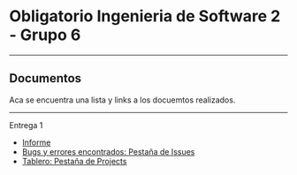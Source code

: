 # Obligatorio Ingenieria de Software 2 - Grupo 6

---

## Documentos

Aca se encuentra una lista y links a los docuemtos realizados. 

---

Entrega 1

- [Informe](Informe-entrega-1)
- [Bugs y errores encontrados: Pestaña de Issues](https://github.com/agustinadisiot/isa2-m7a-06/issues)
- [Tablero: Pestaña de Projects](https://github.com/agustinadisiot/isa2-m7a-06/projects/1) 
